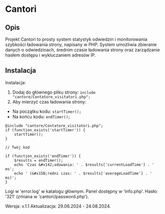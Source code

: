# Cantori

## Opis

Projekt Cantori to prosty system statystyk odwiedzin i monitorowania szybkości ładowania strony, napisany w PHP. System umożliwia zbieranie danych o odwiedzinach, średnim czasie ładowania strony oraz zarządzanie hasłem dostępu i wykluczaniem adresów IP.

## Instalacja

Instalacja:

1. Dodaj do głównego pliku strony: `include "cantore/Contatore_visitatori.php";`
2. Aby mierzyć czas ładowania strony:

  - Na początku kodu: `startTimer();`
  - Na końcu kodu: `endTimer();`


```
@include "cantore/Contatore_visitatori.php";
if (function_exists('startTimer')) {
    startTimer();
}

// Twój kod

if (function_exists('endTimer')) {
    $results = endTimer();
    echo 'Czas &#x142;adowania: ' . $results['currentLoadTime'] . ' ms';
    echo ' (&#x15B;redni czas: ' . $results['averageLoadTime'] . ' ms)';
}
```

Logi w 'error.log' w katalogu głównym.
Panel dostępny w 'info.php'.
Hasło: '321' (zmiana w 'cantori/password.php').

Wersja: v.1.1
Aktualizacja: 29.06.2024 - 24.08.2024.
